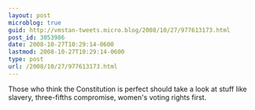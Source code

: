 ```yaml
---
layout: post
microblog: true
guid: http://vmstan-tweets.micro.blog/2008/10/27/977613173.html
post_id: 3053986
date: 2008-10-27T10:29:14-0600
lastmod: 2008-10-27T10:29:14-0600
type: post
url: /2008/10/27/977613173.html
---
```

Those who think the Constitution is perfect should take a look at stuff like slavery, three-fifths compromise, women's voting rights first.
